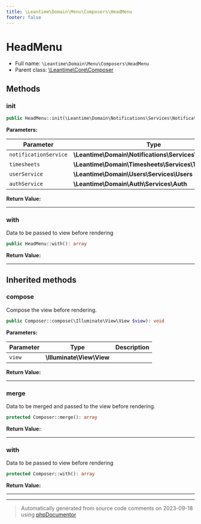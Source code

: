 ```yaml
---
title: \Leantime\Domain\Menu\Composers\HeadMenu
footer: false
---
```


# HeadMenu





* Full name: `\Leantime\Domain\Menu\Composers\HeadMenu`
* Parent class: [\Leantime\Core\Composer](../../../Core/Composer.md)



## Methods

### init



```php
public HeadMenu::init(\Leantime\Domain\Notifications\Services\Notifications $notificationService, \Leantime\Domain\Timesheets\Services\Timesheets $timesheets, \Leantime\Domain\Users\Services\Users $userService, \Leantime\Domain\Auth\Services\Auth $authService): mixed
```








**Parameters:**

| Parameter | Type | Description |
|-----------|------|-------------|
| `notificationService` | **\Leantime\Domain\Notifications\Services\Notifications** |  |
| `timesheets` | **\Leantime\Domain\Timesheets\Services\Timesheets** |  |
| `userService` | **\Leantime\Domain\Users\Services\Users** |  |
| `authService` | **\Leantime\Domain\Auth\Services\Auth** |  |


**Return Value:**





---
### with

Data to be passed to view before rendering

```php
public HeadMenu::with(): array
```









**Return Value:**





---


## Inherited methods

### compose

Compose the view before rendering.

```php
public Composer::compose(\Illuminate\View\View $view): void
```








**Parameters:**

| Parameter | Type | Description |
|-----------|------|-------------|
| `view` | **\Illuminate\View\View** |  |


**Return Value:**





---
### merge

Data to be merged and passed to the view before rendering.

```php
protected Composer::merge(): array
```









**Return Value:**





---
### with

Data to be passed to view before rendering

```php
protected Composer::with(): array
```









**Return Value:**





---


---
> Automatically generated from source code comments on 2023-09-18 using [phpDocumentor](http://www.phpdoc.org/)
